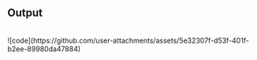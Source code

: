 ## Output
<br>
![code](https://github.com/user-attachments/assets/5e32307f-d53f-401f-b2ee-89980da47884)
